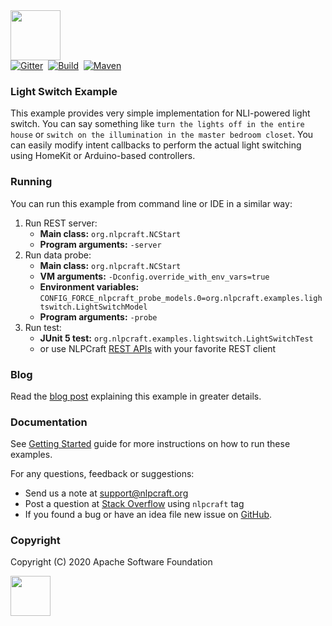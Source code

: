 <img src="https://nlpcraft.org/images/nlpcraft_logo_black.gif" height="80px">
<br>
<a target=_ href="https://gitter.im/apache-nlpcraft/community"><img alt="Gitter" src="https://badges.gitter.im/apache-nlpcraft/community.svg"></a>&nbsp;
<a target=_ href="https://travis-ci.org/apache/incubator-nlpcraft#"><img alt="Build" src="https://travis-ci.org/apache/incubator-nlpcraft.svg?branch=master"></a>&nbsp;
<a target=_ href="https://search.maven.org/search?q=org.apache.nlpcraft"><img src="https://maven-badges.herokuapp.com/maven-central/org.apache.nlpcraft/nlpcraft/badge.svg" alt="Maven"></a>

### Light Switch Example
This example provides very simple implementation for NLI-powered light switch. You can say something like `turn the lights off in
the entire house` or `switch on the illumination in the master bedroom closet`. 
You can easily modify intent callbacks to perform the actual light switching using HomeKit or Arduino-based
controllers.

### Running
You can run this example from command line or IDE in a similar way:
 1. Run REST server:
    * **Main class:** `org.nlpcraft.NCStart`
    * **Program arguments:** `-server`
 2. Run data probe:
    * **Main class:** `org.nlpcraft.NCStart`
    * **VM arguments:** `-Dconfig.override_with_env_vars=true`
    * **Environment variables:** `CONFIG_FORCE_nlpcraft_probe_models.0=org.nlpcraft.examples.lightswitch.LightSwitchModel`
    * **Program arguments:** `-probe`
 2. Run test:
    * **JUnit 5 test:** `org.nlpcraft.examples.lightswitch.LightSwitchTest`
    * or use NLPCraft [REST APIs](https://nlpcraft.org/using-rest.html) with your favorite REST client

### Blog
Read the [blog post](https://nlpcraft.org/blogs/lightswitch_with_natural_language_interface.html) explaining this example in greater details. 
### Documentation
See [Getting Started](https://nlpcraft.org/getting-started.html) guide for more instructions on how to run these examples.

For any questions, feedback or suggestions:

 * Send us a note at [support@nlpcraft.org](mailto:support@nlpcraft.org)
 * Post a question at [Stack Overflow](https://stackoverflow.com/questions/ask) using <code>nlpcraft</code> tag
 * If you found a bug or have an idea file new issue on [GitHub](https://github.com/apache/incubator-nlpcraft/issues).

### Copyright
Copyright (C) 2020 Apache Software Foundation

<img src="https://www.apache.org/img/ASF20thAnniversary.jpg" height="64px">


